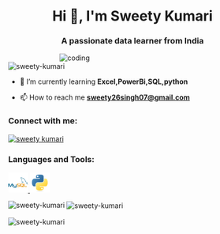 

<h1 align="center">Hi 👋, I'm Sweety Kumari</h1>
<h3 align="center">A passionate data learner from India</h3>

<img align="right" alt="coding" width="400" src="https://user-images.githubusercontent.com/55389276/140866485-8fb1c876-9a8f-4d6a-98dc-08c4981eaf70.gif">

<p align="left"> <img src="https://komarev.com/ghpvc/?username=sweety-kumari&label=Profile%20views&color=0e75b6&style=flat" alt="sweety-kumari" /> </p>

- 🌱 I’m currently learning **Excel,PowerBi,SQL,python**

- 📫 How to reach me **sweety26singh07@gmail.com**

<h3 align="left">Connect with me:</h3>
<p align="left">
<a href="https://linkedin.com/in/sweety kumari" target="blank"><img align="center" src="https://raw.githubusercontent.com/rahuldkjain/github-profile-readme-generator/master/src/images/icons/Social/linked-in-alt.svg" alt="sweety kumari" height="30" width="40" /></a>
</p>

<h3 align="left">Languages and Tools:</h3>
<p align="left"> <a href="https://www.mysql.com/" target="_blank" rel="noreferrer"> <img src="https://raw.githubusercontent.com/devicons/devicon/master/icons/mysql/mysql-original-wordmark.svg" alt="mysql" width="40" height="40"/> </a> <a href="https://www.python.org" target="_blank" rel="noreferrer"> <img src="https://raw.githubusercontent.com/devicons/devicon/master/icons/python/python-original.svg" alt="python" width="40" height="40"/> </a> </p>

<p><img align="left" src="https://github-readme-stats.vercel.app/api/top-langs?username=sweety-kumari&show_icons=true&locale=en&layout=compact" alt="sweety-kumari" /></p>

<p>&nbsp;<img align="center" src="https://github-readme-stats.vercel.app/api?username=sweety-kumari&show_icons=true&locale=en" alt="sweety-kumari" /></p>

<p><img align="center" src="https://github-readme-streak-stats.herokuapp.com/?user=sweety-kumari&" alt="sweety-kumari" /></p>
